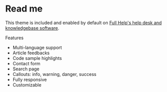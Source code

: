# Read me

This theme is included and enabled by default on [Full Help's help desk and knowledgebase software](https://www.fullhelp.com/en?ref=modern-theme&source=github). 

Features

- Multi-language support
- Article feedbacks
- Code sample highlights
- Contact form
- Search page
- Callouts: info, warning, danger, success
- Fully responsive
- Customizable

